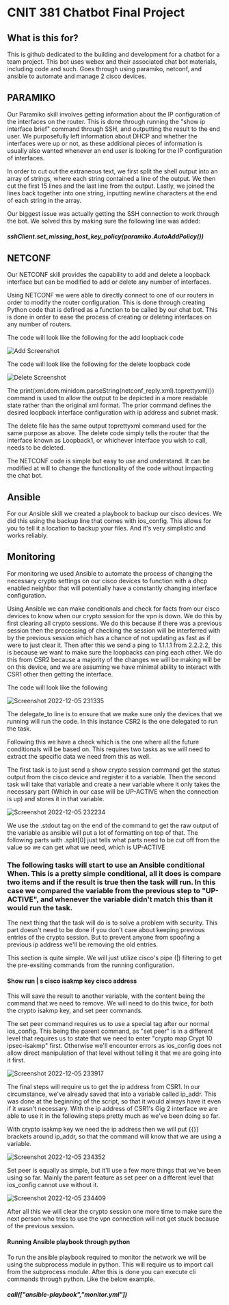 # CNIT 381 Chatbot Final Project

## What is this for?

This is github dedicated to the building and development for a chatbot for a team project.
This bot uses webex and their associated chat bot materials, including code and such.
Goes through using paramiko, netconf, and ansible to automate and manage 2 cisco devices.

## PARAMIKO

Our Paramiko skill involves getting information about the IP configuration of the interfaces on the router. This is done through running the "show ip interface brief" command through SSH, and outputting the result to the end user. We purposefully left information about DHCP and whether the interfaces were up or not, as these additional pieces of information is usually also wanted whenever an end user is looking for the IP configuration of interfaces.

In order to cut out the extraneous text, we first split the shell output into an array of strings, where each string contained a line of the output. We then cut the first 15 lines and the last line from the output. Lastly, we joined the lines back together into one string, inputting newline characters at the end of each string in the array.

Our biggest issue was actually getting the SSH connection to work through the bot. We solved this by making sure the following line was added:

##### sshClient.set_missing_host_key_policy(paramiko.AutoAddPolicy())

## NETCONF

Our NETCONF skill provides the capability to add and delete a loopback interface but can be modified to add or delete any number of interfaces.

Using NETCONF we were able to directly connect to one of our routers in order to modify the router configuration.
This is done through creating Python code that is defined as a function to be called by our chat bot. This is done in order to ease the process of creating or deleting interfaces on any number of routers.

The code will look like the following for the add loopback code

![Add Screenshot](https://user-images.githubusercontent.com/118213960/206931669-ae70305a-3de4-4ad2-9824-ab09ca90e384.PNG)

The code will look like the following for the delete loopback code

![Delete Screenshot](https://user-images.githubusercontent.com/118213960/206931677-70960cb1-39d8-4a60-a7b7-ceb4baf915a7.PNG)

The print(xml.dom.minidom.parseString(netconf_reply.xml).toprettyxml()) command is used to allow the output to be depicted in a more readable state rather than the original xml format.
The prior command defines the desired loopback interface configuration with ip address and subnet mask.

The delete file has the same output toprettyxml command used for the same purpose as above.
The delete code simply tells the router that the interface known as Loopback1, or whichever interface you wish to call, needs to be deleted.

The NETCONF code is simple but easy to use and understand.  It can be modified at will to change the functionality of the code without impacting the chat bot.

## Ansible
For our Ansible skill we created a playbook to backup our cisco devices. We did this using the backup line that comes with ios_config. This allows for you to tell it a location to backup your files. And it's very simplistic and works reliably.
## Monitoring

For monitoring we used Ansible to automate the process of changing the necessary crypto settings on our cisco devices to function with a dhcp enabled neighbor that will potentially have a constantly changing interface configuration.

Using Ansible we can make conditionals and check for facts from our cisco devices to know when our crypto session for the vpn is down. 
We do this by first clearing all crypto sessions. We do this because if there was a previous session then the processing of checking the session will be interferred with by the previous session which has a chance of not updating as fast as if were to just clear it.
Then after this we send a ping to 1.1.1.1 from 2.2.2.2, this is because we want to make sure the loopbacks can ping each other. We do this from CSR2 because a majority of the changes we will be making will be on this device, and we are assuming we have minimal ability to interact with CSR1 other then getting the interface.

The code will look like the following

![Screenshot 2022-12-05 231335](https://user-images.githubusercontent.com/118213821/205822337-f9165fc0-a4ad-43f5-b96b-b0a30d835522.png)

The delegate_to line is to ensure that we make sure only the devices that we running will run the code. In this instance CSR2 is the one delegated to run the task.

Following this we have a check which is the one where all the future conditionals will be based on. This requires two tasks as we will need to extract the specific data we need from this as well.

The first task is to just send a show crypto session command get the status output from the cisco device and register it to a variable. Then the second task will take that variable and create a new variable where it only takes the necessary part (Which in our case will be UP-ACTIVE when the connection is up) and stores it in that variable.

![Screenshot 2022-12-05 232234](https://user-images.githubusercontent.com/118213821/205823455-c3fa9be2-d453-4691-8833-4e7da169a670.png)

We use the .stdout tag on the end of the command to get the raw output of the variable as ansible will put a lot of formatting on top of that. The following parts with .split[0] just tells what parts need to be cut off from the value so we can get what we need, which is UP-ACTIVE

### The following tasks will start to use an Ansible conditional When. This is a pretty simple conditional, all it does is compare two items and if the result is true then the task will run. In this case we compared the variable from the previous step to "UP-ACTIVE", and whenever the variable didn't match this than it would run the task.

The next thing that the task will do is to solve a problem with security. This part doesn't need to be done if you don't care about keeping previous entries of the crypto session. But to prevent anyone from spoofing a previous ip address we'll be removing the old entries.
  
This section is quite simple. We will just utilize cisco's pipe (|) filtering to get the pre-exsiting commands from the running configuration.
#### Show run | s cisco isakmp key cisco address
This will save the result to another variable, with the content being the command that we need to remove. We will need to do this twice, for both the crypto isakmp key, and set peer commands.

The set peer command requires us to use a special tag after our normal ios_config. This being the parent command, as "set peer" is in a different level that requires us to state that we need to enter "crypto map Crypt 10 ipsec-isakmp" first. Otherwise we'll encounter errors as ios_config does not allow direct manipulation of that level without telling it that we are going into it first.

![Screenshot 2022-12-05 233917](https://user-images.githubusercontent.com/118213821/205825823-990c07bc-3671-40f1-93bd-7d4960cc18a6.png)

The final steps will require us to get the ip address from CSR1. In our circumstance, we've already saved that into a variable called ip_addr. This was done at the beginning of the script, so that it would always have it even if it wasn't necessary. With the ip address of CSR1's Gig 2 interface we are able to use it in the following steps pretty much as we've been doing so far. 

With crypto isakmp key we need the ip address then we will put {{}} brackets around ip_addr, so that the command will know that we are using a variable.

![Screenshot 2022-12-05 234352](https://user-images.githubusercontent.com/118213821/205826570-ac7b8735-f1a8-4df8-9724-72e3877d18aa.png)

Set peer is equally as simple, but it'll use a few more things that we've been using so far. Mainly the parent feature as set peer on a different level that ios_config cannot use without it.

![Screenshot 2022-12-05 234409](https://user-images.githubusercontent.com/118213821/205826792-71c88049-4490-4c4b-b5ef-5fe4f9d98c7d.png)

After all this we will clear the crypto session one more time to make sure the next person who tries to use the vpn connection will not get stuck because of the previous session.

#### Running Ansible playbook through python
To run the ansible playbook required to monitor the network we will be using the subprocess module in python. This will require us to import call from the subprocess module. After this is done you can execute cli commands through python. Like the below example.
##### call(["ansible-playbook","monitor.yml"])
